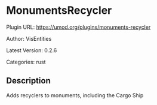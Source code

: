 # MonumentsRecycler

Plugin URL: https://umod.org/plugins/monuments-recycler

Author: VisEntities

Latest Version: 0.2.6

Categories: rust

## Description

Adds recyclers to monuments, including the Cargo Ship
